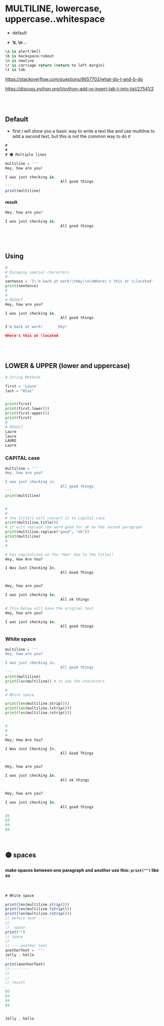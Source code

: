 # MULTILINE, lowercase, uppercase..whitespace

- default

- **\t**, **\n** ...

```python
\a is alert/bell
\b is backspace/rubout
\n is newline
\r is carriage return (return to left margin)
\t is tab
```

https://stackoverflow.com/questions/8657702/what-do-t-and-b-do

https://discuss.python.org/t/python-add-or-insert-tab-t-into-list/27541/2

<br>
<br>

## Default

- first i will show you a basic way to write a text like and use multiline to add a second text, but this is not the common way to do it

```javascript
#
#
# 🟠 Multiple lines

multiline = '''
Hey, how are you?

I was just checking in.
                         All good things
'''
print(multiline)
```

#### result

```javascript
Hey, how are you?

I was just checking in.
                         All good things
```

<br>
<br>

## Using

```python
#
# Escaping special characters
#
sentence = 'I\'m back at work!\tHey!\n\nWhere\'s this at \\located'
print(sentence)
#
#
# RESULT
Hey, how are you?

I was just checking in.
                         All good things

I'm back at work!       Hey!

Where's this at \located
```

<br>
<br>

## LOWER & UPPER (lower and uppercase)

```python
# String Methods

first = 'Laure'
last = "Blaz"


print(first)
print(first.lower())
print(first.upper())
print(first)
#
# RESULT
Laure
laure
LAURE
Laure
```

### CAPITAL case

```python
multiline = '''
Hey, how are you?

I was just checking in.
                         All good things
'''
print(multiline)


#
#
# the title() will convert it to capital case
print(multiline.title())
# it will replace the word good for ok on the second paragraph
print(multiline.replace("good", "ok"))
print(multiline)
#
#

# has capitalcase on the "How" due to the title()
Hey, How Are You?

I Was Just Checking In.
                         All Good Things


Hey, how are you?

I was just checking in.
                         All ok things

# this below will have the original text
Hey, how are you?

I was just checking in.
                         All good things
```

### White space

```python
multiline = '''
Hey, how are you?

I was just checking in.
                         All good things
'''
print(multiline)
print(len(multiline)) # to see the characters

#
# White space

print(len(multiline.strip()))
print(len(multiline.lstrip()))
print(len(multiline.rstrip()))


#
#
#
Hey, How Are You?

I Was Just Checking In.
                         All Good Things


Hey, how are you?

I was just checking in.
                         All ok things


Hey, how are you?

I was just checking in.
                         All good things

85
83
84
84
```

<br>

## 🟡 spaces

#### make spaces between one paragraph and another use this: `print("")` like so

<br>

```javascript
# White space

print(len(multiline.strip()))
print(len(multiline.lstrip()))
print(len(multiline.rstrip()))
// before text -----
//
//  space
print("")
// space
//
// --- another text
anotherText =  '''
Jelly , hello
'''
print(anotherText)
//---------
//
//
// result

85
83
84
84


Jelly , hello
```
